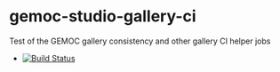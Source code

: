 # gemoc-studio-gallery-ci
Test of the GEMOC gallery consistency and other gallery CI helper jobs


- [![Build Status](https://ci.inria.fr/gemoc/buildStatus/icon?job=GEMOC-Gallery-Status)](https://ci.inria.fr/gemoc/job/GEMOC-Gallery-Status/)

